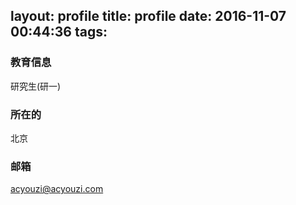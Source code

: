layout: profile
title: profile
date: 2016-11-07 00:44:36
tags:
---

### 教育信息
研究生(研一)
### 所在的
北京
### 邮箱
acyouzi@acyouzi.com